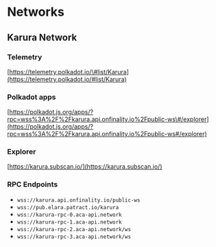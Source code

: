 # Networks

## Karura Network

### Telemetry

[https://telemetry.polkadot.io/\#list/Karura](https://telemetry.polkadot.io/#list/Karura)

### Polkadot apps

[https://polkadot.js.org/apps/?rpc=wss%3A%2F%2Fkarura.api.onfinality.io%2Fpublic-ws\#/explorer](https://polkadot.js.org/apps/?rpc=wss%3A%2F%2Fkarura.api.onfinality.io%2Fpublic-ws#/explorer)

### Explorer

[https://karura.subscan.io/](https://karura.subscan.io/)

### RPC Endpoints

* `wss://karura.api.onfinality.io/public-ws`
* `wss://pub.elara.patract.io/karura`
* `wss://karura-rpc-0.aca-api.network`
* `wss://karura-rpc-1.aca-api.network`
* `wss://karura-rpc-2.aca-api.network/ws`
* `wss://karura-rpc-3.aca-api.network/ws`
